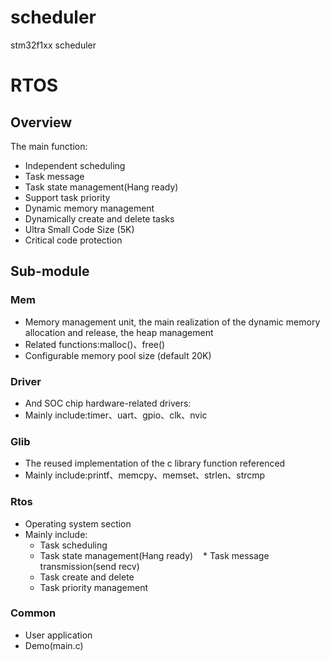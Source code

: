 
# scheduler

stm32f1xx scheduler


# RTOS

## Overview

The main function:
* Independent scheduling
* Task message
* Task state management(Hang ready)
* Support task priority
* Dynamic memory management
* Dynamically create and delete tasks
* Ultra Small Code Size (5K)
* Critical code protection

## Sub-module

### Mem
* Memory management unit, the main realization of the dynamic memory allocation and release, the heap management
* Related functions:malloc()、free()  
* Configurable memory pool size (default 20K)

### Driver
* And SOC chip hardware-related drivers:
* Mainly include:timer、uart、gpio、clk、nvic

### Glib
* The reused implementation of the c library function referenced
* Mainly include:printf、memcpy、memset、strlen、strcmp

### Rtos
* Operating system section
* Mainly include:
    * Task scheduling
    * Task state management(Hang ready)
    * Task message transmission(send recv)
    * Task create and delete
    * Task priority management

### Common
* User application
* Demo(main.c)
